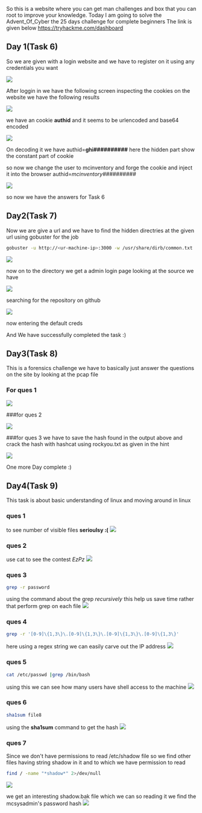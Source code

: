 
So this is a website where you can get man challenges and box that you can root to improve your knowledge.
Today I am going to solve the Advent_Of_Cyber  the 25 days challenge for complete beginners
The link is given below
<https://tryhackme.com/dashboard>
## Day 1(Task 6)
So we are given with a login website and we have to register on it using any credentials you want

![](img/thm_advent/1.png)


After loggin in we have the following screen inspecting the cookies on the website we have the following results

![](img/thm_advent/2.png)

we have an cookie **authid** and it seems to be urlencoded and base64 encoded 

![](img/thm_advent/3.png)

On decoding it we have authid=**ghi##########** 
here the hidden part show the constant part of cookie 

so now we change the user to mcinventory and forge the cookie and inject it into the browser 
authid=*mcinventory##########*

![](img/thm_advent/4.png)

so now we have the answers for Task 6

## Day2(Task 7)

Now we are give a url and we have to find the hidden directries at the given url 
using gobuster for the job 

```bash
gobuster -u http://<ur-machine-ip>:3000 -w /usr/share/dirb/common.txt
```

![](img/thm_advent/5.png)

now on to the directory we get a admin login page 
looking at the source we have 

![](img/thm_advent/6.png)

searching for the repository on github

![](img/thm_advent/7.png)

now entering the default creds


And We have successfully completed the task :)

## Day3(Task 8)
This is a forensics challenge we have to basically just answer the questions on the site by looking at the pcap file
### For ques 1

![](img/thm_advent/8.png)

###for ques 2

![](img/thm_advent/9.png)

###for ques 3
we have to save the hash found in the output above and crack the hash with hashcat using rockyou.txt as given in the hint 

![](img/thm_advent/10.png)


One more Day complete :)

## Day4(Task 9)

This task is about basic understanding of linux and moving around in linux

### ques 1
to see number of visible files  **serioulsy :(**
![](img/thm_advent/11.png)
### ques 2
use cat to see the contest *EzPz*
![](img/thm_advent/12.png)
### ques 3
```bash 
grep -r password
```
using the command about the grep *recursively*
this help us save time rather that perform grep on each file
![](img/thm_advent/13.png)

### ques 4
```bash
grep -r '[0-9]\{1,3\}\.[0-9]\{1,3\}\.[0-9]\{1,3\}\.[0-9]\{1,3\}'
```
here using a regex string we can easily carve out the IP address
![](img/thm_advent/14.png)
### ques 5
```bash
cat /etc/passwd |grep /bin/bash
```
using this we can see how many users have shell access to the machine
![](img/thm_advent/15.png)
### ques 6
```bash
sha1sum file8
```
using the **sha1sum** command to get the hash
![](img/thm_advent/16.png)
### ques 7
Since we don't have permissions to read /etc/shadow file 
so we find other files having string shadow in it and to which we have permission to read 
```bash
find / -name "*shadow*" 2>/dev/null
```
![](img/thm_advent/17.png)

we get an interesting shadow.bak file which we can so reading it we find the mcsysadmin's password hash
![](img/thm_advent/18.png)